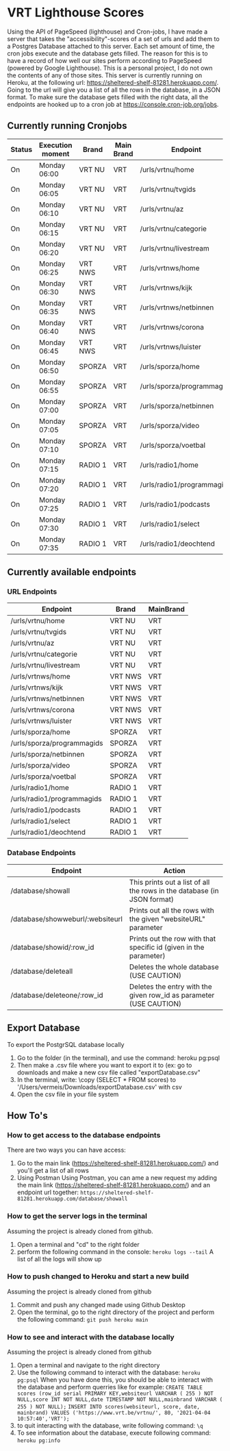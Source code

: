 # VRT Lighthouse Scores
Using the API of PageSpeed (lighthouse) and Cron-jobs, I have made a server that takes the "accessibility"-scores of a set of urls and add them to a Postgres Database attached to this server. Each set amount of time, the cron jobs execute and the database gets filled. The reason for this is to have a record of how well our sites perform according to PageSpeed (powered by Google Lighthouse).
This is a personal project, I do not own the contents of any of those sites.
This server is currently running on Heroku, at the following url: https://sheltered-shelf-81281.herokuapp.com/.
Going to the url will give you a list of all the rows in the database, in a JSON format. To make sure the database gets filled with the right data, all the endpoints are hooked up to a cron job at https://console.cron-job.org/jobs.

## Currently running Cronjobs
| Status | Execution moment | Brand | Main Brand | Endpoint |
| --- | --- | --- | --- | --- |
| On | Monday 06:00 | VRT NU | VRT | /urls/vrtnu/home |
| On | Monday 06:05 | VRT NU | VRT | /urls/vrtnu/tvgids |
| On | Monday 06:10 | VRT NU | VRT | /urls/vrtnu/az |
| On | Monday 06:15 | VRT NU | VRT | /urls/vrtnu/categorie |
| On | Monday 06:20 | VRT NU | VRT | /urls/vrtnu/livestream |
| On | Monday 06:25 | VRT NWS | VRT | /urls/vrtnws/home |
| On | Monday 06:30 | VRT NWS | VRT | /urls/vrtnws/kijk |
| On | Monday 06:35 | VRT NWS | VRT | /urls/vrtnws/netbinnen |
| On | Monday 06:40 | VRT NWS | VRT | /urls/vrtnws/corona |
| On | Monday 06:45 | VRT NWS | VRT | /urls/vrtnws/luister |
| On | Monday 06:50 | SPORZA | VRT | /urls/sporza/home |
| On | Monday 06:55 | SPORZA | VRT | /urls/sporza/programmagids |
| On | Monday 07:00 | SPORZA | VRT | /urls/sporza/netbinnen |
| On | Monday 07:05 | SPORZA | VRT | /urls/sporza/video |
| On | Monday 07:10 | SPORZA | VRT | /urls/sporza/voetbal |
| On | Monday 07:15 | RADIO 1 | VRT | /urls/radio1/home |
| On | Monday 07:20 | RADIO 1 | VRT | /urls/radio1/programmagids |
| On | Monday 07:25 | RADIO 1 | VRT | /urls/radio1/podcasts |
| On | Monday 07:30 | RADIO 1 | VRT | /urls/radio1/select |
| On | Monday 07:35 | RADIO 1 | VRT | /urls/radio1/deochtend |

## Currently available endpoints
### URL Endpoints
| Endpoint | Brand | MainBrand |
| --- | --- | --- |
| /urls/vrtnu/home | VRT NU | VRT |
| /urls/vrtnu/tvgids | VRT NU | VRT |
| /urls/vrtnu/az | VRT NU | VRT |
| /urls/vrtnu/categorie | VRT NU | VRT |
| /urls/vrtnu/livestream | VRT NU | VRT |
| /urls/vrtnws/home | VRT NWS | VRT |
| /urls/vrtnws/kijk | VRT NWS | VRT |
| /urls/vrtnws/netbinnen | VRT NWS | VRT |
| /urls/vrtnws/corona | VRT NWS | VRT |
| /urls/vrtnws/luister | VRT NWS | VRT |
| /urls/sporza/home | SPORZA | VRT |
| /urls/sporza/programmagids | SPORZA | VRT |
| /urls/sporza/netbinnen | SPORZA | VRT |
| /urls/sporza/video | SPORZA | VRT |
| /urls/sporza/voetbal | SPORZA | VRT |
| /urls/radio1/home | RADIO 1 | VRT |
| /urls/radio1/programmagids | RADIO 1 | VRT |
| /urls/radio1/podcasts | RADIO 1 | VRT |
| /urls/radio1/select | RADIO 1 | VRT |
| /urls/radio1/deochtend | RADIO 1 | VRT |

### Database Endpoints
| Endpoint | Action |
| --- | --- |
| /database/showall | This prints out a list of all the rows in the database (in JSON format) |
| /database/showweburl/:websiteurl | Prints out all the rows with the given "websiteURL" parameter |
| /database/showid/:row_id | Prints out the row with that specific id (given in the parameter) |
| /database/deleteall | Deletes the whole database (USE CAUTION) |
| /database/deleteone/:row_id | Deletes the entry with the given row_id as parameter (USE CAUTION) |


## Export Database
To export the PostgrSQL database locally
1) Go to the folder (in the terminal), and use the command:
heroku pg:psql
2) Then make a .csv file where you want to export it to (ex: go to downloads and make a new csv file called "exportDatabase.csv"
3) In the terminal, write: 
\copy (SELECT * FROM scores) to '/Users/vermeis/Downloads/exportDatabase.csv' with csv
4) Open the csv file in your file system


## How To's
### How to get access to the database endpoints
There are two ways you can have access:
1) Go to the main link (https://sheltered-shelf-81281.herokuapp.com/) and you'll get a list of all rows
2) Using Postman
Using Postman, you can ame a new request my adding the main link (https://sheltered-shelf-81281.herokuapp.com/) and an endpoint url together:
```https://sheltered-shelf-81281.herokuapp.com/database/showall```

### How to get the server logs in the terminal
Assuming the project is already cloned from github.
1) Open a terminal and "cd" to the right folder
2) perform the following command in the console:
```heroku logs --tail```
A list of all the logs will show up

### How to push changed to Heroku and start a new build
Assuming the project is already cloned from github
1) Commit and push any changed made using Github Desktop
2) Open the terminal, go to the right directory of the project and perform the following command:
```git push heroku main```

### How to see and interact with the database locally
Assuming the project is already cloned from github
1) Open a terminal and navigate to the right directory
2) Use the following command to interact with the database:
```heroku pg:psql```
When you have done this, you should be able to interact with the database and perform querries like for example:
```CREATE TABLE scores (row_id serial PRIMARY KEY,websiteurl VARCHAR ( 255 ) NOT NULL,score INT NOT NULL,date TIMESTAMP NOT NULL,mainbrand VARCHAR ( 255 ) NOT NULL);```
```INSERT INTO scores(websiteurl, score, date, mainbrand) VALUES ('https://www.vrt.be/vrtnu/', 80, '2021-04-04 10:57:40','VRT');```
3) to quit interacting with the database, write following command:
```\q```
4) To see information about the database, execute following command:
```heroku pg:info```










